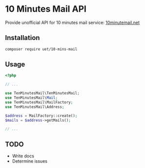 10 Minutes Mail API
===================

Provide unofficial API for 10 minutes mail service: [10minutemail.net](https://10minutemail.net)

Installation
------------
```bash
composer require uet/10-mins-mail
```

Usage
-----

```php
<?php

// ...

use TenMinutesMail\TenMinutesMail;
use TenMinutesMail\Mail;
use TenMinutesMail\MailFactory;
use TenMinutesMail\Address;

$address = MailFactory::create();
$mails = $address->getMails();

// ...
```

TODO
----
* Write docs
* Determine issues
